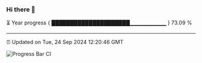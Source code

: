 ### Hi there 👋

⏳ Year progress { █████████████████████▁▁▁▁▁▁▁▁▁ } 73.09 %

---

⏰ Updated on Tue, 24 Sep 2024 12:20:46 GMT

![Progress Bar CI](https://github.com/code-lakshay/GitHub-Actions-Demo/workflows/Progress%20Bar%20CI/badge.svg)
